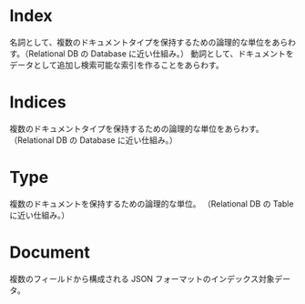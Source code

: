# Index
名詞として、複数のドキュメントタイプを保持するための論理的な単位をあらわす。（Relational DB の Database に近い仕組み。）
動詞として、ドキュメントをデータとして追加し検索可能な索引を作ることをあらわす。

# Indices
複数のドキュメントタイプを保持するための論理的な単位をあらわす。（Relational DB の Database に近い仕組み。）

# Type
複数のドキュメントを保持するための論理的な単位。
（Relational DB の Table に近い仕組み。）

# Document
複数のフィールドから構成される JSON フォーマットのインデックス対象データ。
